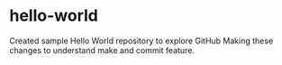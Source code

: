 # hello-world
Created sample Hello World repository to explore GitHub
Making these changes to understand make and commit feature.
